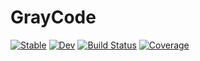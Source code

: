 # GrayCode

[![Stable](https://img.shields.io/badge/docs-stable-blue.svg)](https://foldfelis.github.io/GrayCode.jl/stable/)
[![Dev](https://img.shields.io/badge/docs-dev-blue.svg)](https://foldfelis.github.io/GrayCode.jl/dev/)
[![Build Status](https://github.com/foldfelis/GrayCode.jl/actions/workflows/CI.yml/badge.svg?branch=master)](https://github.com/foldfelis/GrayCode.jl/actions/workflows/CI.yml?query=branch%3Amaster)
[![Coverage](https://codecov.io/gh/foldfelis/GrayCode.jl/branch/master/graph/badge.svg)](https://codecov.io/gh/foldfelis/GrayCode.jl)
